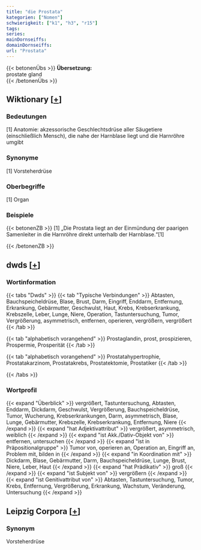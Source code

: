 ```yaml
---
title: "die Prostata"
kategorien: ["Nomen"]
schwierigkeit: ["k1", "h3", "r15"]
tags:
series:
mainDornseiffs:
domainDornseiffs:
url: "Prostata"
---
```


{{< betonenÜbs >}}
**Übersetzung:**  
prostate gland  
{{< /betonenÜbs >}}

## Wiktionary [[+](https://de.wiktionary.org/wiki/Prostata)]

### Bedeutungen
[1] Anatomie: akzessorische Geschlechtsdrüse aller Säugetiere (einschließlich Mensch), die nahe der Harnblase liegt und die Harnröhre umgibt  

### Synonyme
[1] Vorsteherdrüse  

### Oberbegriffe
[1] Organ  

### Beispiele
{{< betonenZB >}}
[1] „Die Prostata liegt an der Einmündung der paarigen Samenleiter in die Harnröhre direkt unterhalb der Harnblase.“[1]  

{{< /betonenZB >}}


## dwds [[+](https://www.dwds.de/wb/Prostata)]

### Wortinformation
{{< tabs "Dwds" >}}
{{< tab "Typische Verbindungen" >}}
Abtasten, Bauchspeicheldrüse, Blase, Brust, Darm, Eingriff, Enddarm, Entfernung, Erkrankung, Gebärmutter, Geschwulst, Haut, Krebs, Krebserkrankung, Krebszelle, Leber, Lunge, Niere, Operation, Tastuntersuchung, Tumor, Vergrößerung, asymmetrisch, entfernen, operieren, vergrößern, vergrößert
{{< /tab >}}

{{< tab "alphabetisch vorangehend" >}}
Prostaglandin, prost, prospizieren, Prospermie, Prosperität
{{< /tab >}}

{{< tab "alphabetisch vorangehend" >}}
Prostatahypertrophie, Prostatakarzinom, Prostatakrebs, Prostatektomie, Prostatiker
{{< /tab >}}

{{< /tabs >}}

### Wortprofil
{{< expand "Überblick" >}} vergrößert, Tastuntersuchung, Abtasten, Enddarm, Dickdarm, Geschwulst, Vergrößerung, Bauchspeicheldrüse, Tumor, Wucherung, Krebserkrankungen, Darm, asymmetrisch, Blase, Lunge, Gebärmutter, Krebszelle, Krebserkrankung, Entfernung, Niere {{< /expand >}}
{{< expand "hat Adjektivattribut" >}} vergrößert, asymmetrisch, weiblich {{< /expand >}}
{{< expand "ist Akk./Dativ-Objekt von" >}} entfernen, untersuchen {{< /expand >}}
{{< expand "ist in Präpositionalgruppe" >}} Tumor von, operieren an, Operation an, Eingriff an, Problem mit, bilden in {{< /expand >}}
{{< expand "in Koordination mit" >}} Dickdarm, Blase, Gebärmutter, Darm, Bauchspeicheldrüse, Lunge, Brust, Niere, Leber, Haut {{< /expand >}}
{{< expand "hat Prädikativ" >}} groß {{< /expand >}}
{{< expand "ist Subjekt von" >}} vergrößern {{< /expand >}}
{{< expand "ist Genitivattribut von" >}} Abtasten, Tastuntersuchung, Tumor, Krebs, Entfernung, Vergrößerung, Erkrankung, Wachstum, Veränderung, Untersuchung {{< /expand >}}

## Leipzig Corpora [[+](https://corpora.uni-leipzig.de/en/res?word=Prostata&corpusId=deu_newscrawl-public_2018)]


### Synonym
Vorsteherdrüse

